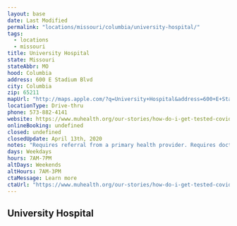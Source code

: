 ```yaml
---
layout: base
date: Last Modified
permalink: "locations/missouri/columbia/university-hospital/"
tags:
  - locations
  - missouri
title: University Hospital 
state: Missouri
stateAbbr: MO
hood: Columbia
address: 600 E Stadium Blvd
city: Columbia
zip: 65211
mapUrl: "http://maps.apple.com/?q=University+Hospital&address=600+E+Stadium+Blvd,Columbia,Missouri,65211"
locationType: Drive-thru
phone: 573-882-4141
website: https://www.muhealth.org/our-stories/how-do-i-get-tested-covid-19?utm_source=website&utm_medium=homepage&utm_campaign=GetTested
onlineBooking: undefined
closed: undefined
closedUpdate: April 13th, 2020
notes: "Requires referral from a primary health provider. Requires doctor's referral. Only for individuals with symptoms."
days: Weekdays
hours: 7AM-7PM
altDays: Weekends
altHours: 7AM-3PM
ctaMessage: Learn more
ctaUrl: "https://www.muhealth.org/our-stories/how-do-i-get-tested-covid-19?utm_source=website&utm_medium=homepage&utm_campaign=GetTested"
---
```

## University Hospital 